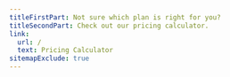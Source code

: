```yaml
---
titleFirstPart: Not sure which plan is right for you?
titleSecondPart: Check out our pricing calculator.
link: 
  url: /
  text: Pricing Calculator
sitemapExclude: true
---
```

